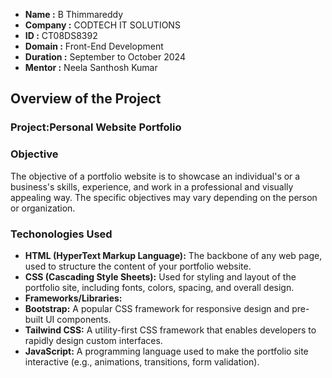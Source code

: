 - **Name :** B Thimmareddy
- **Company :** CODTECH IT SOLUTIONS
- **ID :** CT08DS8392
- **Domain :** Front-End Development
- **Duration :** September to October 2024
- **Mentor :** Neela Santhosh Kumar 

## Overview of the Project
### Project:Personal Website Portfolio
### Objective
The objective of a portfolio website is to showcase an individual's or a business's skills, experience, and work in a professional and visually appealing way. The specific objectives may vary depending on the person or organization.
### Techonologies Used
- **HTML (HyperText Markup Language):** The backbone of any web page, used to structure the content of your portfolio website.
- **CSS (Cascading Style Sheets):** Used for styling and layout of the portfolio site, including fonts, colors, spacing, and overall design.
- **Frameworks/Libraries:**
- **Bootstrap:** A popular CSS framework for responsive design and pre-built UI components.
- **Tailwind CSS:** A utility-first CSS framework that enables developers to rapidly design custom interfaces.
- **JavaScript:** A programming language used to make the portfolio site interactive (e.g., animations, transitions, form validation).

